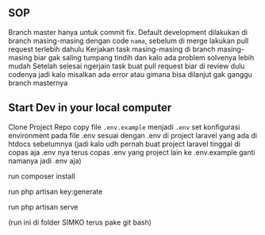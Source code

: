 ## SOP

Branch master hanya untuk commit fix.
Default development dilakukan di branch masing-masing dengan code `nama`, sebelum di merge lakukan pull request terlebih dahulu
Kerjakan task masing-masing di branch masing-masing biar gak saling tumpang tindih dan kalo ada problem solvenya lebih mudah
Setelah selesai ngerjain task buat pull request biar di review dulu codenya jadi kalo misalkan ada error atau gimana bisa dilanjut gak ganggu branch masternya

## Start Dev in your local computer

Clone Project Repo
copy file `.env.example` menjadi `.env`
set konfigurasi environment pada file .env sesuai dengan .env di project laravel yang ada di htdocs sebelumnya (jadi kalo udh pernah buat project laravel tinggal di copas aja .env nya terus copas .env yang project lain ke .env.example ganti namanya jadi .env aja)

run composer install

run php artisan key:generate

run php artisan serve

(run ini di folder SIMKO terus pake git bash)
